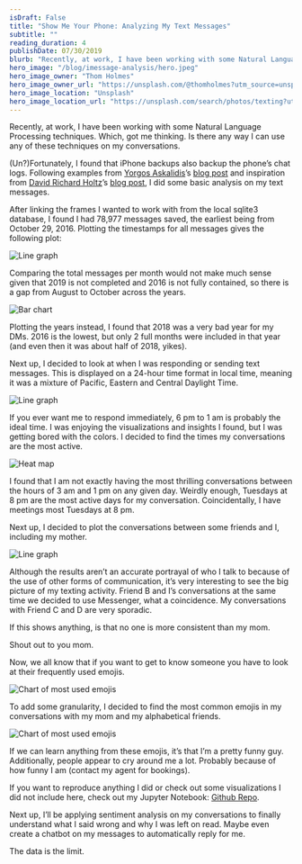 ```yaml
---
isDraft: False
title: "Show Me Your Phone: Analyzing My Text Messages"
subtitle: ""
reading_duration: 4
publishDate: 07/30/2019
blurb: "Recently, at work, I have been working with some Natural Language Processing techniques. Which, got me thinking. Is there any way I can use any of these techniques on my conversations."
hero_image: "/blog/imessage-analysis/hero.jpeg"
hero_image_owner: "Thom Holmes"
hero_image_owner_url: "https://unsplash.com/@thomholmes?utm_source=unsplash&utm_medium=referral&utm_content=creditCopyText"
hero_image_location: "Unsplash"
hero_image_location_url: "https://unsplash.com/search/photos/texting?utm_source=unsplash&utm_medium=referral&utm_content=creditCopyText"
---
```

Recently, at work, I have been working with some Natural Language Processing techniques. Which, got me thinking. Is there any way I can use any of these techniques on my conversations.

 

(Un?)Fortunately, I found that iPhone backups also backup the phone’s chat logs. Following examples from <a href="https://medium.com/u/2c4731836156?source=post_page-----6a2b70d8f776--------------------------------" target="_blank" class="underline">Yorgos Askalidis</a>’s <a href="https://towardsdatascience.com/heres-how-you-can-access-your-entire-imessage-history-on-your-mac-f8878276c6e9" target="_blank" class="underline">blog post</a> and inspiration from <a href="https://medium.com/u/89213a5e3ef?source=post_page-----6a2b70d8f776--------------------------------" target="_blank" class="underline">David Richard Holtz</a>’s <a href="https://towardsdatascience.com/what-your-imessage-data-says-about-you-daa186db16d" target="_blank" class="underline">blog post</a>, I did some basic analysis on my text messages.

 

After linking the frames I wanted to work with from the local sqlite3 database, I found I had 78,977 messages saved, the earliest being from October 29, 2016. Plotting the timestamps for all messages gives the following plot:

 

<div class="justify-center flex"><img src="/./blog/imessage-analysis/all_texts.png" alt="Line graph" class=""></div>

 

Comparing the total messages per month would not make much sense given that 2019 is not completed and 2016 is not fully contained, so there is a gap from August to October across the years.

 

<div class="justify-center flex"><img src="/./blog/imessage-analysis/years.png" alt="Bar chart" class=""></div>

 

Plotting the years instead, I found that 2018 was a very bad year for my DMs. 2016 is the lowest, but only 2 full months were included in that year (and even then it was about half of 2018, yikes).

 

Next up, I decided to look at when I was responding or sending text messages. This is displayed on a 24-hour time format in local time, meaning it was a mixture of Pacific, Eastern and Central Daylight Time.

 

<div class="justify-center flex"><img src="/./blog/imessage-analysis/time_of_day.png" alt="Line graph" class=""></div>

 

If you ever want me to respond immediately, 6 pm to 1 am is probably the ideal time. I was enjoying the visualizations and insights I found, but I was getting bored with the colors. I decided to find the times my conversations are the most active.

 

<div class="justify-center flex"><img src="/./blog/imessage-analysis/time_heatmap.png" alt="Heat map" class=""></div>

 

I found that I am not exactly having the most thrilling conversations between the hours of 3 am and 1 pm on any given day. Weirdly enough, Tuesdays at 8 pm are the most active days for my conversation. Coincidentally, I have meetings most Tuesdays at 8 pm.

 

Next up, I decided to plot the conversations between some friends and I, including my mother.

 

<div class="justify-center flex"><img src="/./blog/imessage-analysis/people_comparison.png" alt="Line graph" class=""></div>

 

Although the results aren’t an accurate portrayal of who I talk to because of the use of other forms of communication, it’s very interesting to see the big picture of my texting activity. Friend B and I’s conversations at the same time we decided to use Messenger, what a coincidence. My conversations with Friend C and D are very sporadic.

 

If this shows anything, is that no one is more consistent than my mom.

 

<div class="text-2xl pl-10 text-gray-500">Shout out to you mom.</div>

 

Now, we all know that if you want to get to know someone you have to look at their frequently used emojis.

 

<div class="justify-center flex"><img src="/./blog/imessage-analysis/emoijis_sent_and_received.png" alt="Chart of most used emojis" class=""></div>

 

To add some granularity, I decided to find the most common emojis in my conversations with my mom and my alphabetical friends.

 

<div class="justify-center flex"><img src="/./blog/imessage-analysis/all_emojis_convos.png" alt="Chart of most used emojis" class=""></div>

 

If we can learn anything from these emojis, it’s that I’m a pretty funny guy. Additionally, people appear to cry around me a lot. Probably because of how funny I am (contact my agent for bookings).

 

If you want to reproduce anything I did or check out some visualizations I did not include here, check out my Jupyter Notebook: <a href="https://github.com/SoyCarloss/iMessage-Analysis" target="_blank" class="underline">Github Repo</a>.

 

Next up, I’ll be applying sentiment analysis on my conversations to finally understand what I said wrong and why I was left on read. Maybe even create a chatbot on my messages to automatically reply for me.

 

The data is the limit.